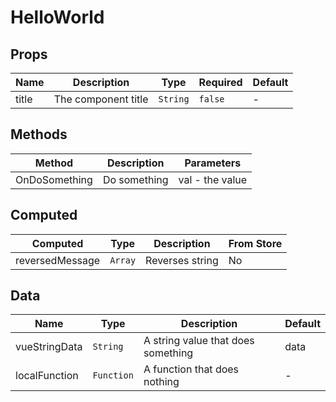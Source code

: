 # HelloWorld

## Props

<!-- @vuese:HelloWorld:props:start -->
|Name|Description|Type|Required|Default|
|---|---|---|---|---|
|title|The component title|`String`|`false`|-|

<!-- @vuese:HelloWorld:props:end -->


## Methods

<!-- @vuese:HelloWorld:methods:start -->
|Method|Description|Parameters|
|---|---|---|
|OnDoSomething|Do something|val - the value|

<!-- @vuese:HelloWorld:methods:end -->


## Computed

<!-- @vuese:HelloWorld:computed:start -->
|Computed|Type|Description|From Store|
|---|---|---|---|
|reversedMessage|`Array`|Reverses string|No|

<!-- @vuese:HelloWorld:computed:end -->


## Data

<!-- @vuese:HelloWorld:data:start -->
|Name|Type|Description|Default|
|---|---|---|---|
|vueStringData|`String`|A string value that does something|data|
|localFunction|`Function`|A function that does nothing|-|

<!-- @vuese:HelloWorld:data:end -->


